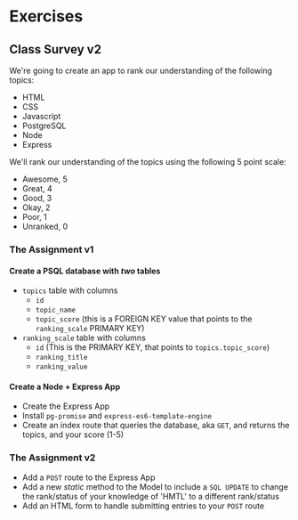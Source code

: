 # Exercises

## Class Survey v2

We're going to create an app to rank our understanding of the following topics:

* HTML
* CSS
* Javascript
* PostgreSQL
* Node
* Express

We'll rank our understanding of the topics using the following 5 point scale:

* Awesome, 5
* Great, 4
* Good, 3
* Okay, 2
* Poor, 1
* Unranked, 0

### The Assignment v1

#### Create a PSQL database with _two_ tables

* `topics` table with columns
  * `id`
  * `topic_name`
  * `topic_score` (this is a FOREIGN KEY value that points to the `ranking_scale` PRIMARY KEY)
* `ranking_scale` table with columns
  * `id` (This is the PRIMARY KEY, that points to `topics.topic_score`)
  * `ranking_title`
  * `ranking_value`

#### Create a Node + Express App

* Create the Express App
* Install `pg-promise` and `express-es6-template-engine`
* Create an index route that queries the database, aka `GET`, and returns the topics, and your score (1-5)

### The Assignment v2

* Add a `POST` route to the Express App
* Add a new _static_ method to the Model to include a `SQL UPDATE` to change the rank/status of your knowledge of 'HMTL' to a different rank/status
* Add an HTML form to handle submitting entries to your `POST` route
